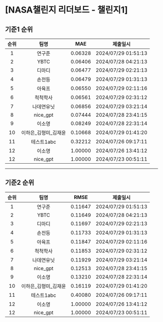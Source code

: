# [NASA챌린지 리더보드 - 챌린지1]
## 기준1 순위
| 순위 | 팀명 | MAE | 제출일시 |
|:----:|:----:|:-----:|:----:|
| 1 | 연구준 | 0.06328 | 2024/07/29 01:51:13 |
| 2 | YBTC | 0.06406 | 2024/07/28 04:21:13 |
| 3 | 디마디 | 0.06477 | 2024/07/29 02:21:13 |
| 4 | 손전등 | 0.06479 | 2024/07/29 01:31:13 |
| 5 | 아육프 | 0.06550 | 2024/07/29 02:11:16 |
| 6 | 척척학사 | 0.06561 | 2024/07/29 02:31:12 |
| 7 | 나데연유닛 | 0.06856 | 2024/07/29 03:21:14 |
| 8 | nice_gpt | 0.07444 | 2024/07/28 23:41:15 |
| 9 | 이소영 | 0.08249 | 2024/07/28 22:31:14 |
| 10 | 이하은_김형미_김재윤 | 0.10668 | 2024/07/29 01:41:20 |
| 11 | 테스트1abc | 0.32212 | 2024/07/26 09:17:11 |
| 12 | 이소영 | 1.00000 | 2024/07/26 13:41:12 |
| 12 | nice_gpt | 1.00000 | 2024/07/23 00:51:11 |
___
## 기준2 순위
| 순위 | 팀명 | RMSE | 제출일시 |
|:----:|:----:|:-----:|:----:|
| 1 | 연구준 | 0.11647 | 2024/07/29 01:51:13 |
| 2 | YBTC | 0.11649 | 2024/07/28 04:21:13 |
| 3 | 디마디 | 0.11697 | 2024/07/29 02:21:13 |
| 4 | 손전등 | 0.11733 | 2024/07/29 01:31:13 |
| 5 | 아육프 | 0.11847 | 2024/07/29 02:11:16 |
| 6 | 척척학사 | 0.11853 | 2024/07/29 02:31:12 |
| 7 | 나데연유닛 | 0.11929 | 2024/07/29 03:21:14 |
| 8 | nice_gpt | 0.12513 | 2024/07/28 23:41:15 |
| 9 | 이소영 | 0.13210 | 2024/07/28 22:31:14 |
| 10 | 이하은_김형미_김재윤 | 0.16119 | 2024/07/29 01:41:20 |
| 11 | 테스트1abc | 0.40080 | 2024/07/26 09:17:11 |
| 12 | 이소영 | 1.00000 | 2024/07/26 13:41:12 |
| 12 | nice_gpt | 1.00000 | 2024/07/23 00:51:11 |
